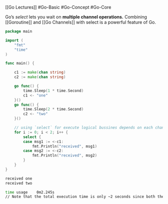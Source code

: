 [[Go Lectures]] #Go-Basic #Go-Concept #Go-Core 

Go’s _select_ lets you wait on **multiple channel operations.** Combining [[Goroutine]] and [[Go Channels]] with select is a powerful feature of Go.

```go
package main

import (
    "fmt"
    "time"
)

func main() {

    c1 := make(chan string)
    c2 := make(chan string)

    go func() {
        time.Sleep(1 * time.Second)
        c1 <- "one"
    }()
    go func() {
        time.Sleep(2 * time.Second)
        c2 <- "two"
    }()

	// using `select` for execute logical bussines depends on each channel sending signals 
    for i := 0; i < 2; i++ {
        select {
        case msg1 := <-c1:
            fmt.Println("received", msg1)
        case msg2 := <-c2:
            fmt.Println("received", msg2)
        }
    }
}
```

```bash
received one
received two

time usage    0m2.245s
// Note that the total execution time is only ~2 seconds since both the 1 and 2 second `Sleeps` execute concurrently.
```


